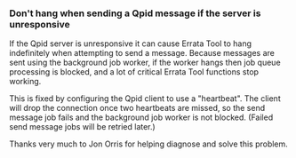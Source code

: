 ### Don't hang when sending a Qpid message if the server is unresponsive

If the Qpid server is unresponsive it can cause Errata Tool to hang
indefinitely when attempting to send a message. Because messages are sent
using the background job worker, if the worker hangs then job queue
processing is blocked, and a lot of critical Errata Tool functions stop
working.

This is fixed by configuring the Qpid client to use a "heartbeat". The client
will drop the connection once two heartbeats are missed, so the send message
job fails and the background job worker is not blocked. (Failed send message
jobs will be retried later.)

Thanks very much to Jon Orris for helping diagnose and solve this problem.
